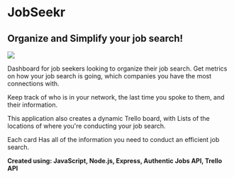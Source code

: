 # JobSeekr

## Organize and Simplify your job search!
![](https://media.giphy.com/media/1wX7oYjRT4CsHH4ZHt/giphy.gif)

Dashboard for job seekers looking to organize their job search. Get metrics on how your job search is going, which companies you have the most connections with.

Keep track of who is in your network, the last time you spoke to them, and their information. 

This application also creates a dynamic Trello board, with Lists of the locations of where you're conducting your job search. 

Each card Has all of the information you need to conduct an efficient job search. 

**Created using: JavaScript, Node.js, Express, Authentic Jobs API, Trello API**
